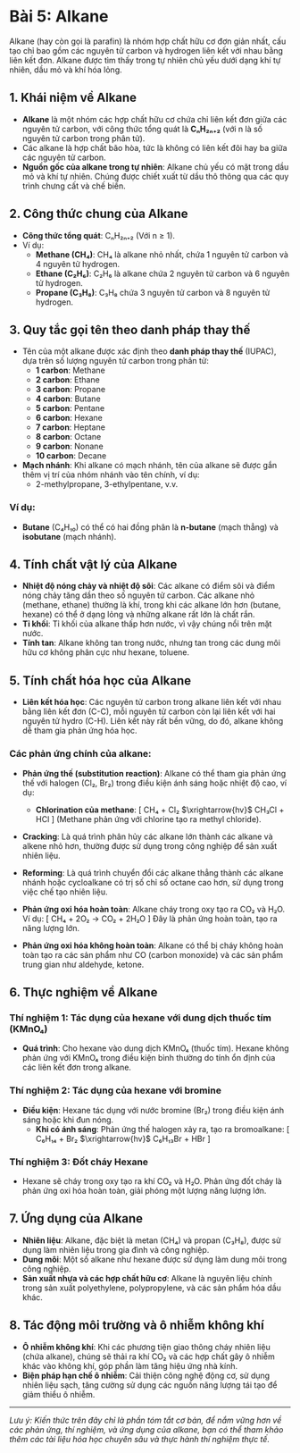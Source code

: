 # Bài 5: Alkane

Alkane (hay còn gọi là parafin) là nhóm hợp chất hữu cơ đơn giản nhất, cấu tạo chỉ bao gồm các nguyên tử carbon và hydrogen liên kết với nhau bằng liên kết đơn. Alkane được tìm thấy trong tự nhiên chủ yếu dưới dạng khí tự nhiên, dầu mỏ và khí hóa lỏng.

## 1. Khái niệm về Alkane
- **Alkane** là một nhóm các hợp chất hữu cơ chứa chỉ liên kết đơn giữa các nguyên tử carbon, với công thức tổng quát là **CₙH₂ₙ₊₂** (với n là số nguyên tử carbon trong phân tử).
- Các alkane là hợp chất bão hòa, tức là không có liên kết đôi hay ba giữa các nguyên tử carbon.
- **Nguồn gốc của alkane trong tự nhiên**: Alkane chủ yếu có mặt trong dầu mỏ và khí tự nhiên. Chúng được chiết xuất từ dầu thô thông qua các quy trình chưng cất và chế biến.

## 2. Công thức chung của Alkane
- **Công thức tổng quát**: CₙH₂ₙ₊₂ (Với n ≥ 1).
- Ví dụ:
  - **Methane (CH₄)**: CH₄ là alkane nhỏ nhất, chứa 1 nguyên tử carbon và 4 nguyên tử hydrogen.
  - **Ethane (C₂H₆)**: C₂H₆ là alkane chứa 2 nguyên tử carbon và 6 nguyên tử hydrogen.
  - **Propane (C₃H₈)**: C₃H₈ chứa 3 nguyên tử carbon và 8 nguyên tử hydrogen.

## 3. Quy tắc gọi tên theo danh pháp thay thế
- Tên của một alkane được xác định theo **danh pháp thay thế** (IUPAC), dựa trên số lượng nguyên tử carbon trong phân tử:
  - **1 carbon**: Methane
  - **2 carbon**: Ethane
  - **3 carbon**: Propane
  - **4 carbon**: Butane
  - **5 carbon**: Pentane
  - **6 carbon**: Hexane
  - **7 carbon**: Heptane
  - **8 carbon**: Octane
  - **9 carbon**: Nonane
  - **10 carbon**: Decane
- **Mạch nhánh**: Khi alkane có mạch nhánh, tên của alkane sẽ được gắn thêm vị trí của nhóm nhánh vào tên chính, ví dụ: 
  - 2-methylpropane, 3-ethylpentane, v.v.
  
### Ví dụ:
- **Butane** (C₄H₁₀) có thể có hai đồng phân là **n-butane** (mạch thẳng) và **isobutane** (mạch nhánh).
  
## 4. Tính chất vật lý của Alkane
- **Nhiệt độ nóng chảy và nhiệt độ sôi**: Các alkane có điểm sôi và điểm nóng chảy tăng dần theo số nguyên tử carbon. Các alkane nhỏ (methane, ethane) thường là khí, trong khi các alkane lớn hơn (butane, hexane) có thể ở dạng lỏng và những alkane rất lớn là chất rắn.
- **Tỉ khối**: Tỉ khối của alkane thấp hơn nước, vì vậy chúng nổi trên mặt nước.
- **Tính tan**: Alkane không tan trong nước, nhưng tan trong các dung môi hữu cơ không phân cực như hexane, toluene.

## 5. Tính chất hóa học của Alkane
- **Liên kết hóa học**: Các nguyên tử carbon trong alkane liên kết với nhau bằng liên kết đơn (C-C), mỗi nguyên tử carbon còn lại liên kết với hai nguyên tử hydro (C-H). Liên kết này rất bền vững, do đó, alkane không dễ tham gia phản ứng hóa học.
  
### Các phản ứng chính của alkane:
- **Phản ứng thế (substitution reaction)**: Alkane có thể tham gia phản ứng thế với halogen (Cl₂, Br₂) trong điều kiện ánh sáng hoặc nhiệt độ cao, ví dụ:
  - **Chlorination của methane**: 
    \[
    CH₄ + Cl₂ $\xrightarrow{hv}$ CH₃Cl + HCl
    \]
    (Methane phản ứng với chlorine tạo ra methyl chloride).
  
- **Cracking**: Là quá trình phân hủy các alkane lớn thành các alkane và alkene nhỏ hơn, thường được sử dụng trong công nghiệp để sản xuất nhiên liệu.
  
- **Reforming**: Là quá trình chuyển đổi các alkane thẳng thành các alkane nhánh hoặc cycloalkane có trị số chỉ số octane cao hơn, sử dụng trong việc chế tạo nhiên liệu.
  
- **Phản ứng oxi hóa hoàn toàn**: Alkane cháy trong oxy tạo ra CO₂ và H₂O. Ví dụ:
  \[
  CH₄ + 2O₂ → CO₂ + 2H₂O
  \]
  Đây là phản ứng hoàn toàn, tạo ra năng lượng lớn.
  
- **Phản ứng oxi hóa không hoàn toàn**: Alkane có thể bị cháy không hoàn toàn tạo ra các sản phẩm như CO (carbon monoxide) và các sản phẩm trung gian như aldehyde, ketone.

## 6. Thực nghiệm về Alkane
### Thí nghiệm 1: Tác dụng của hexane với dung dịch thuốc tím (KMnO₄)
- **Quá trình**: Cho hexane vào dung dịch KMnO₄ (thuốc tím). Hexane không phản ứng với KMnO₄ trong điều kiện bình thường do tính ổn định của các liên kết đơn trong alkane.

### Thí nghiệm 2: Tác dụng của hexane với bromine
- **Điều kiện**: Hexane tác dụng với nước bromine (Br₂) trong điều kiện ánh sáng hoặc khi đun nóng.
  - **Khi có ánh sáng**: Phản ứng thế halogen xảy ra, tạo ra bromoalkane:
    \[
    C₆H₁₄ + Br₂ $\xrightarrow{hv}$ C₆H₁₃Br + HBr
    \]

### Thí nghiệm 3: Đốt cháy Hexane
- Hexane sẽ cháy trong oxy tạo ra khí CO₂ và H₂O. Phản ứng đốt cháy là phản ứng oxi hóa hoàn toàn, giải phóng một lượng năng lượng lớn.

## 7. Ứng dụng của Alkane
- **Nhiên liệu**: Alkane, đặc biệt là metan (CH₄) và propan (C₃H₈), được sử dụng làm nhiên liệu trong gia đình và công nghiệp.
- **Dung môi**: Một số alkane như hexane được sử dụng làm dung môi trong công nghiệp.
- **Sản xuất nhựa và các hợp chất hữu cơ**: Alkane là nguyên liệu chính trong sản xuất polyethylene, polypropylene, và các sản phẩm hóa dầu khác.

## 8. Tác động môi trường và ô nhiễm không khí
- **Ô nhiễm không khí**: Khi các phương tiện giao thông cháy nhiên liệu (chứa alkane), chúng sẽ thải ra khí CO₂ và các hợp chất gây ô nhiễm khác vào không khí, góp phần làm tăng hiệu ứng nhà kính.
- **Biện pháp hạn chế ô nhiễm**: Cải thiện công nghệ động cơ, sử dụng nhiên liệu sạch, tăng cường sử dụng các nguồn năng lượng tái tạo để giảm thiểu ô nhiễm.

---

*Lưu ý: Kiến thức trên đây chỉ là phần tóm tắt cơ bản, để nắm vững hơn về các phản ứng, thí nghiệm, và ứng dụng của alkane, bạn có thể tham khảo thêm các tài liệu hóa học chuyên sâu và thực hành thí nghiệm thực tế.*